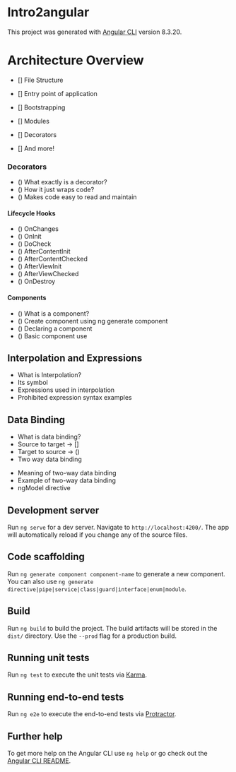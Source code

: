 # Intro2angular

This project was generated with [Angular CLI](https://github.com/angular/angular-cli) version 8.3.20.

# Architecture Overview
- [] File Structure

- [] Entry point of application

- [] Bootstrapping

- [] Modules

- [] Decorators

- [] And more!

### Decorators
- () What exactly is a decorator?
- () How it just wraps code?
- () Makes code easy to read and maintain

#### Lifecycle Hooks
- () OnChanges
- () OnInit
- () DoCheck
- () AfterContentInit
- () AfterContentChecked
- () AfterViewInit
- () AfterViewChecked
- () OnDestroy

#### Components
- () What is a component?
- () Create component using ng generate component
- () Declaring a component
- () Basic component use

## Interpolation and Expressions
- What is Interpolation?
- Its symbol
- Expressions used in interpolation
- Prohibited expression syntax examples

## Data Binding
- What is data binding?
- Source to target -> []
- Target to source -> ()
- Two way data binding
* Meaning of two-way data binding
* Example of two-way data binding
* ngModel directive

## Development server

Run `ng serve` for a dev server. Navigate to `http://localhost:4200/`. The app will automatically reload if you change any of the source files.

## Code scaffolding

Run `ng generate component component-name` to generate a new component. You can also use `ng generate directive|pipe|service|class|guard|interface|enum|module`.

## Build

Run `ng build` to build the project. The build artifacts will be stored in the `dist/` directory. Use the `--prod` flag for a production build.

## Running unit tests

Run `ng test` to execute the unit tests via [Karma](https://karma-runner.github.io).

## Running end-to-end tests

Run `ng e2e` to execute the end-to-end tests via [Protractor](http://www.protractortest.org/).

## Further help

To get more help on the Angular CLI use `ng help` or go check out the [Angular CLI README](https://github.com/angular/angular-cli/blob/master/README.md).
